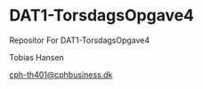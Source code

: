 # DAT1-TorsdagsOpgave4
Repositor For DAT1-TorsdagsOpgave4 

Tobias Hansen

cph-th401@cphbusiness.dk
